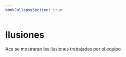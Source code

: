 ```yaml
---
bookCollapseSection: true
---
```


# Ilusiones 

Aca se mostraran las ilusiones trabajadas por el equipo



